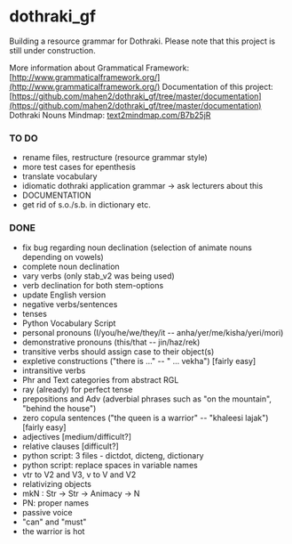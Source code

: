 # dothraki_gf
Building a resource grammar for Dothraki. Please note that this project is still under construction.

More information about Grammatical Framework: [http://www.grammaticalframework.org/](http://www.grammaticalframework.org/)
Documentation of this project: [https://github.com/mahen2/dothraki_gf/tree/master/documentation](https://github.com/mahen2/dothraki_gf/tree/master/documentation)
Dothraki Nouns Mindmap: [text2mindmap.com/B7b25jR](text2mindmap.com/B7b25jR)

### TO DO

* rename files, restructure (resource grammar style)
* more test cases for epenthesis
* translate vocabulary
* idiomatic dothraki application grammar -> ask lecturers about this
* DOCUMENTATION
* get rid of s.o./s.b. in dictionary etc.


### DONE

* fix bug regarding noun declination (selection of animate nouns depending on vowels)
* complete noun declination
* vary verbs (only stab_v2 was being used)
* verb declination for both stem-options
* update English version
* negative verbs/sentences
* tenses
* Python Vocabulary Script
* personal pronouns (I/you/he/we/they/it -- anha/yer/me/kisha/yeri/mori)
* demonstrative pronouns (this/that -- jin/haz/rek)
* transitive verbs should assign case to their object(s)
* expletive constructions ("there is ..." -- " ... vekha") [fairly easy]
* intransitive verbs
* Phr and Text categories from abstract RGL
* ray (already) for perfect tense
* prepositions and Adv (adverbial phrases such as "on the mountain", "behind the house")
* zero copula sentences ("the queen is a warrior" -- "khaleesi lajak") [fairly easy] 
* adjectives [medium/difficult?] 
* relative clauses [difficult?]
* python script: 3 files - dictdot, dicteng, dictionary
* python script: replace spaces in variable names
* vtr to V2 and V3, v to V and V2
* relativizing objects
* mkN : Str -> Str -> Animacy -> N
* PN: proper names
* passive voice 
* "can" and "must"
* the warrior is hot
